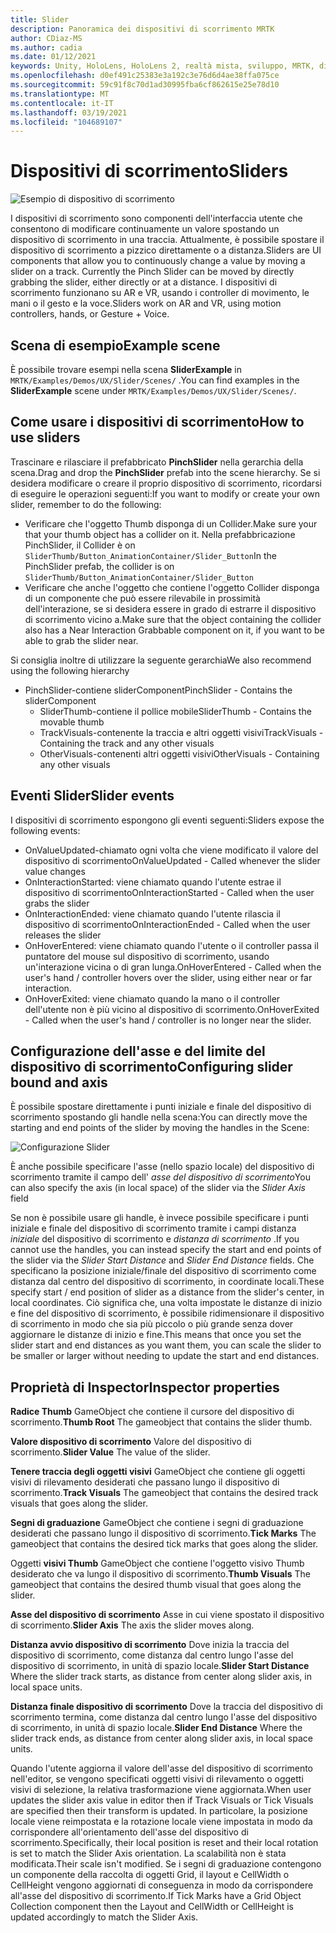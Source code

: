```yaml
---
title: Slider
description: Panoramica dei dispositivi di scorrimento MRTK
author: CDiaz-MS
ms.author: cadia
ms.date: 01/12/2021
keywords: Unity, HoloLens, HoloLens 2, realtà mista, sviluppo, MRTK, dispositivi di scorrimento,
ms.openlocfilehash: d0ef491c25383e3a192c3e76d6d4ae38ffa075ce
ms.sourcegitcommit: 59c91f8c70d1ad30995fba6cf862615e25e78d10
ms.translationtype: MT
ms.contentlocale: it-IT
ms.lasthandoff: 03/19/2021
ms.locfileid: "104689107"
---
```

# <a name="sliders"></a><span data-ttu-id="1bf26-104">Dispositivi di scorrimento</span><span class="sxs-lookup"><span data-stu-id="1bf26-104">Sliders</span></span>

![Esempio di dispositivo di scorrimento](../images/slider/MRTK_UX_Slider_Main.jpg)

<span data-ttu-id="1bf26-106">I dispositivi di scorrimento sono componenti dell'interfaccia utente che consentono di modificare continuamente un valore spostando un dispositivo di scorrimento in una traccia. Attualmente, è possibile spostare il dispositivo di scorrimento a pizzico direttamente o a distanza.</span><span class="sxs-lookup"><span data-stu-id="1bf26-106">Sliders are UI components that allow you to continuously change a value by moving a slider on a track. Currently the Pinch Slider can be moved by directly grabbing the slider, either directly or at a distance.</span></span> <span data-ttu-id="1bf26-107">I dispositivi di scorrimento funzionano su AR e VR, usando i controller di movimento, le mani o il gesto e la voce.</span><span class="sxs-lookup"><span data-stu-id="1bf26-107">Sliders work on AR and VR, using motion controllers, hands, or Gesture + Voice.</span></span>

## <a name="example-scene"></a><span data-ttu-id="1bf26-108">Scena di esempio</span><span class="sxs-lookup"><span data-stu-id="1bf26-108">Example scene</span></span>

<span data-ttu-id="1bf26-109">È possibile trovare esempi nella scena **SliderExample** in `MRTK/Examples/Demos/UX/Slider/Scenes/` .</span><span class="sxs-lookup"><span data-stu-id="1bf26-109">You can find examples in the **SliderExample** scene under `MRTK/Examples/Demos/UX/Slider/Scenes/`.</span></span>

## <a name="how-to-use-sliders"></a><span data-ttu-id="1bf26-110">Come usare i dispositivi di scorrimento</span><span class="sxs-lookup"><span data-stu-id="1bf26-110">How to use sliders</span></span>

<span data-ttu-id="1bf26-111">Trascinare e rilasciare il prefabbricato **PinchSlider** nella gerarchia della scena.</span><span class="sxs-lookup"><span data-stu-id="1bf26-111">Drag and drop the **PinchSlider** prefab into the scene hierarchy.</span></span> <span data-ttu-id="1bf26-112">Se si desidera modificare o creare il proprio dispositivo di scorrimento, ricordarsi di eseguire le operazioni seguenti:</span><span class="sxs-lookup"><span data-stu-id="1bf26-112">If you want to modify or create your own slider, remember to do the following:</span></span>

- <span data-ttu-id="1bf26-113">Verificare che l'oggetto Thumb disponga di un Collider.</span><span class="sxs-lookup"><span data-stu-id="1bf26-113">Make sure your that your thumb object has a collider on it.</span></span> <span data-ttu-id="1bf26-114">Nella prefabbricazione PinchSlider, il Collider è on `SliderThumb/Button_AnimationContainer/Slider_Button`</span><span class="sxs-lookup"><span data-stu-id="1bf26-114">In the PinchSlider prefab, the collider is on `SliderThumb/Button_AnimationContainer/Slider_Button`</span></span>
- <span data-ttu-id="1bf26-115">Verificare che anche l'oggetto che contiene l'oggetto Collider disponga di un componente che può essere rilevabile in prossimità dell'interazione, se si desidera essere in grado di estrarre il dispositivo di scorrimento vicino a.</span><span class="sxs-lookup"><span data-stu-id="1bf26-115">Make sure that the object containing the collider also has a Near Interaction Grabbable component on it, if you want to be able to grab the slider near.</span></span>

<span data-ttu-id="1bf26-116">Si consiglia inoltre di utilizzare la seguente gerarchia</span><span class="sxs-lookup"><span data-stu-id="1bf26-116">We also recommend using the following hierarchy</span></span>

- <span data-ttu-id="1bf26-117">PinchSlider-contiene sliderComponent</span><span class="sxs-lookup"><span data-stu-id="1bf26-117">PinchSlider - Contains the sliderComponent</span></span>
  - <span data-ttu-id="1bf26-118">SliderThumb-contiene il pollice mobile</span><span class="sxs-lookup"><span data-stu-id="1bf26-118">SliderThumb - Contains the movable thumb</span></span>
  - <span data-ttu-id="1bf26-119">TrackVisuals-contenente la traccia e altri oggetti visivi</span><span class="sxs-lookup"><span data-stu-id="1bf26-119">TrackVisuals - Containing the track and any other visuals</span></span>
  - <span data-ttu-id="1bf26-120">OtherVisuals-contenenti altri oggetti visivi</span><span class="sxs-lookup"><span data-stu-id="1bf26-120">OtherVisuals - Containing any other visuals</span></span>

## <a name="slider-events"></a><span data-ttu-id="1bf26-121">Eventi Slider</span><span class="sxs-lookup"><span data-stu-id="1bf26-121">Slider events</span></span>

<span data-ttu-id="1bf26-122">I dispositivi di scorrimento espongono gli eventi seguenti:</span><span class="sxs-lookup"><span data-stu-id="1bf26-122">Sliders expose the following events:</span></span>

- <span data-ttu-id="1bf26-123">OnValueUpdated-chiamato ogni volta che viene modificato il valore del dispositivo di scorrimento</span><span class="sxs-lookup"><span data-stu-id="1bf26-123">OnValueUpdated - Called whenever the slider value changes</span></span>
- <span data-ttu-id="1bf26-124">OnInteractionStarted: viene chiamato quando l'utente estrae il dispositivo di scorrimento</span><span class="sxs-lookup"><span data-stu-id="1bf26-124">OnInteractionStarted - Called when the user grabs the slider</span></span>
- <span data-ttu-id="1bf26-125">OnInteractionEnded: viene chiamato quando l'utente rilascia il dispositivo di scorrimento</span><span class="sxs-lookup"><span data-stu-id="1bf26-125">OnInteractionEnded - Called when the user releases the slider</span></span>
- <span data-ttu-id="1bf26-126">OnHoverEntered: viene chiamato quando l'utente o il controller passa il puntatore del mouse sul dispositivo di scorrimento, usando un'interazione vicina o di gran lunga.</span><span class="sxs-lookup"><span data-stu-id="1bf26-126">OnHoverEntered - Called when the user's hand / controller hovers over the slider, using either near or far interaction.</span></span>
- <span data-ttu-id="1bf26-127">OnHoverExited: viene chiamato quando la mano o il controller dell'utente non è più vicino al dispositivo di scorrimento.</span><span class="sxs-lookup"><span data-stu-id="1bf26-127">OnHoverExited - Called when the user's hand / controller is no longer near the slider.</span></span>

## <a name="configuring-slider-bound-and-axis"></a><span data-ttu-id="1bf26-128">Configurazione dell'asse e del limite del dispositivo di scorrimento</span><span class="sxs-lookup"><span data-stu-id="1bf26-128">Configuring slider bound and axis</span></span>

<span data-ttu-id="1bf26-129">È possibile spostare direttamente i punti iniziale e finale del dispositivo di scorrimento spostando gli handle nella scena:</span><span class="sxs-lookup"><span data-stu-id="1bf26-129">You can directly move the starting and end points of the slider by moving the handles in the Scene:</span></span>

![Configurazione Slider](../images/sliders/MRTK_Sliders_Setup.png)

<span data-ttu-id="1bf26-131">È anche possibile specificare l'asse (nello spazio locale) del dispositivo di scorrimento tramite il campo dell' _asse del dispositivo di scorrimento_</span><span class="sxs-lookup"><span data-stu-id="1bf26-131">You can also specify the axis (in local space) of the slider via the _Slider Axis_ field</span></span>

<span data-ttu-id="1bf26-132">Se non è possibile usare gli handle, è invece possibile specificare i punti iniziale e finale del dispositivo di scorrimento tramite i campi distanza _iniziale_ del dispositivo di scorrimento e _distanza di scorrimento_ .</span><span class="sxs-lookup"><span data-stu-id="1bf26-132">If you cannot use the handles, you can instead specify the start and end points of the slider via the _Slider Start Distance_ and _Slider End Distance_ fields.</span></span> <span data-ttu-id="1bf26-133">Che specificano la posizione iniziale/finale del dispositivo di scorrimento come distanza dal centro del dispositivo di scorrimento, in coordinate locali.</span><span class="sxs-lookup"><span data-stu-id="1bf26-133">These specify start / end position of slider as a distance from the slider's center, in local coordinates.</span></span> <span data-ttu-id="1bf26-134">Ciò significa che, una volta impostate le distanze di inizio e fine del dispositivo di scorrimento, è possibile ridimensionare il dispositivo di scorrimento in modo che sia più piccolo o più grande senza dover aggiornare le distanze di inizio e fine.</span><span class="sxs-lookup"><span data-stu-id="1bf26-134">This means that once you set the slider start and end distances as you want them, you can scale the slider to be smaller or larger without needing to update the start and end distances.</span></span>

## <a name="inspector-properties"></a><span data-ttu-id="1bf26-135">Proprietà di Inspector</span><span class="sxs-lookup"><span data-stu-id="1bf26-135">Inspector properties</span></span>

<span data-ttu-id="1bf26-136">**Radice Thumb** GameObject che contiene il cursore del dispositivo di scorrimento.</span><span class="sxs-lookup"><span data-stu-id="1bf26-136">**Thumb Root** The gameobject that contains the slider thumb.</span></span>

<span data-ttu-id="1bf26-137">**Valore dispositivo di scorrimento** Valore del dispositivo di scorrimento.</span><span class="sxs-lookup"><span data-stu-id="1bf26-137">**Slider Value** The value of the slider.</span></span>

<span data-ttu-id="1bf26-138">**Tenere traccia degli oggetti visivi** GameObject che contiene gli oggetti visivi di rilevamento desiderati che passano lungo il dispositivo di scorrimento.</span><span class="sxs-lookup"><span data-stu-id="1bf26-138">**Track Visuals** The gameobject that contains the desired track visuals that goes along the slider.</span></span>

<span data-ttu-id="1bf26-139">**Segni di graduazione** GameObject che contiene i segni di graduazione desiderati che passano lungo il dispositivo di scorrimento.</span><span class="sxs-lookup"><span data-stu-id="1bf26-139">**Tick Marks** The gameobject that contains the desired tick marks that goes along the slider.</span></span>

<span data-ttu-id="1bf26-140">Oggetti **visivi Thumb** GameObject che contiene l'oggetto visivo Thumb desiderato che va lungo il dispositivo di scorrimento.</span><span class="sxs-lookup"><span data-stu-id="1bf26-140">**Thumb Visuals** The gameobject that contains the desired thumb visual that goes along the slider.</span></span>

<span data-ttu-id="1bf26-141">**Asse del dispositivo di scorrimento** Asse in cui viene spostato il dispositivo di scorrimento.</span><span class="sxs-lookup"><span data-stu-id="1bf26-141">**Slider Axis** The axis the slider moves along.</span></span>

<span data-ttu-id="1bf26-142">**Distanza avvio dispositivo di scorrimento** Dove inizia la traccia del dispositivo di scorrimento, come distanza dal centro lungo l'asse del dispositivo di scorrimento, in unità di spazio locale.</span><span class="sxs-lookup"><span data-stu-id="1bf26-142">**Slider Start Distance** Where the slider track starts, as distance from center along slider axis, in local space units.</span></span>

<span data-ttu-id="1bf26-143">**Distanza finale dispositivo di scorrimento** Dove la traccia del dispositivo di scorrimento termina, come distanza dal centro lungo l'asse del dispositivo di scorrimento, in unità di spazio locale.</span><span class="sxs-lookup"><span data-stu-id="1bf26-143">**Slider End Distance** Where the slider track ends, as distance from center along slider axis, in local space units.</span></span>

<span data-ttu-id="1bf26-144">Quando l'utente aggiorna il valore dell'asse del dispositivo di scorrimento nell'editor, se vengono specificati oggetti visivi di rilevamento o oggetti visivi di selezione, la relativa trasformazione viene aggiornata.</span><span class="sxs-lookup"><span data-stu-id="1bf26-144">When user updates the slider axis value in editor then if Track Visuals or Tick Visuals are specified then their transform is updated.</span></span>
<span data-ttu-id="1bf26-145">In particolare, la posizione locale viene reimpostata e la rotazione locale viene impostata in modo da corrispondere all'orientamento dell'asse del dispositivo di scorrimento.</span><span class="sxs-lookup"><span data-stu-id="1bf26-145">Specifically, their local position is reset and their local rotation is set to match the Slider Axis orientation.</span></span>
<span data-ttu-id="1bf26-146">La scalabilità non è stata modificata.</span><span class="sxs-lookup"><span data-stu-id="1bf26-146">Their scale isn't modified.</span></span>
<span data-ttu-id="1bf26-147">Se i segni di graduazione contengono un componente della raccolta di oggetti Grid, il layout e CellWidth o CellHeight vengono aggiornati di conseguenza in modo da corrispondere all'asse del dispositivo di scorrimento.</span><span class="sxs-lookup"><span data-stu-id="1bf26-147">If Tick Marks have a Grid Object Collection component then the Layout and CellWidth or CellHeight is updated accordingly to match the Slider Axis.</span></span>
